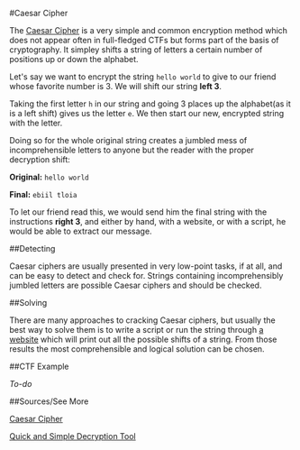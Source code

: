 #Caesar Cipher

The [Caesar Cipher](http://en.wikipedia.org/wiki/Caesar_cipher) is a very simple and common encryption method which does not appear often in full-fledged CTFs but forms part of the basis of cryptography. It simpley shifts a string of letters a certain number of positions up or down the alphabet.

Let's say we want to encrypt the string `hello world` to give to our friend whose favorite number is 3.  We will shift our string **left 3**.

Taking the first letter `h` in our string and going 3 places up the alphabet(as it is a left shift) gives us the letter `e`. We then start our new, encrypted string with the letter.

Doing so for the whole original string creates a jumbled mess of incomprehensible letters to anyone but the reader with the proper decryption shift:

**Original:** `hello world`

**Final:**    `ebiil tloia`

To let our friend read this, we would send him the final string with the instructions **right 3**, and either by hand, with a website, or with a script, he would be able to extract our message.

##Detecting

Caesar ciphers are usually presented in very low-point tasks, if at all, and can be easy to detect and check for.  Strings containing incomprehensibly jumbled letters are possible Caesar ciphers and should be checked.

##Solving

There are many approaches to cracking Caesar ciphers, but usually the  best way to solve them is to write a script or run the string through [a website](http://www.xarg.org/tools/caesar-cipher) which will print out all the possible shifts of a string. From those results the  most comprehensible and logical solution can be chosen.

##CTF Example

*To-do*

##Sources/See More

[Caesar Cipher](http://en.wikipedia.org/wiki/Caesar_cipher)

[Quick and Simple Decryption Tool](http://www.xarg.org/tools/caesar-cipher)
